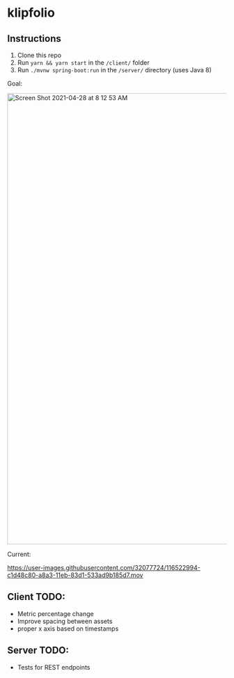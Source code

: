 # klipfolio

## Instructions
1. Clone this repo
2. Run `yarn && yarn start` in the `/client/` folder
3. Run `./mvnw spring-boot:run` in the `/server/` directory (uses Java 8)

Goal:

<img width="1037" alt="Screen Shot 2021-04-28 at 8 12 53 AM" src="https://user-images.githubusercontent.com/32077724/116401723-91381880-a7f9-11eb-861e-a3602b12bd28.png">

Current:

https://user-images.githubusercontent.com/32077724/116522994-c1d48c80-a8a3-11eb-83d1-533ad9b185d7.mov

## Client TODO:
- Metric percentage change
- Improve spacing between assets
- proper x axis based on timestamps

## Server TODO:
- Tests for REST endpoints
